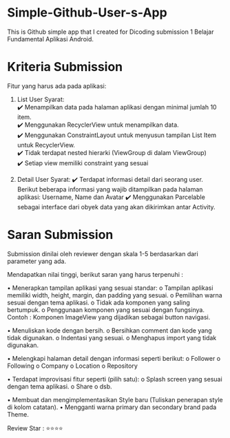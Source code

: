 # Simple-Github-User-s-App
This is Github simple app that I created for Dicoding submission 1 Belajar Fundamental Aplikasi Android. 

 # Kriteria Submission
Fitur yang harus ada pada aplikasi:

 1. List User 
Syarat:<br>
✔️ Menampilkan data pada halaman aplikasi dengan minimal jumlah 10 item. <br>
✔️ Menggunakan RecyclerView untuk menampilkan data.<br>
✔️ Menggunakan ConstraintLayout untuk menyusun tampilan List Item untuk RecyclerView.<br>
✔️ Tidak terdapat nested hierarki (ViewGroup di dalam ViewGroup)<br>
✔️ Setiap view memiliki constraint yang sesuai<br>

2. Detail User
Syarat:
✔️ Terdapat informasi detail dari seorang user. Berikut beberapa informasi yang wajib ditampilkan pada halaman aplikasi: Username, Name dan Avatar
✔️ Menggunakan Parcelable sebagai interface dari obyek data yang akan dikirimkan antar Activity.

 # Saran Submission
Submission dinilai oleh reviewer dengan skala 1-5 berdasarkan dari parameter yang ada.

Mendapatkan nilai tinggi, berikut saran yang harus terpenuhi :

• Menerapkan tampilan aplikasi yang sesuai standar:
  o Tampilan aplikasi memiliki width, height, margin, dan padding yang sesuai.
  o Pemilihan warna sesuai dengan tema aplikasi. 
  o Tidak ada komponen yang saling bertumpuk.
  o Penggunaan komponen yang sesuai dengan fungsinya.
  Contoh : Komponen ImageView yang dijadikan sebagai button navigasi.
  
• Menuliskan kode dengan bersih.
  o Bersihkan comment dan kode yang tidak digunakan.
  o Indentasi yang sesuai.
  o Menghapus import yang tidak digunakan.
  
• Melengkapi halaman detail dengan informasi seperti berikut:
  o Follower
  o Following
  o Company
  o Location 
  o Repository
  
• Terdapat improvisasi fitur seperti (pilih satu): 
  o Splash screen yang sesuai dengan tema aplikasi.
  o Share
  o dsb.
  
• Membuat dan mengimplementasikan Style baru (Tuliskan penerapan style di kolom catatan). 
• Mengganti warna primary dan secondary brand pada Theme.


Review Star : ⭐⭐⭐⭐
